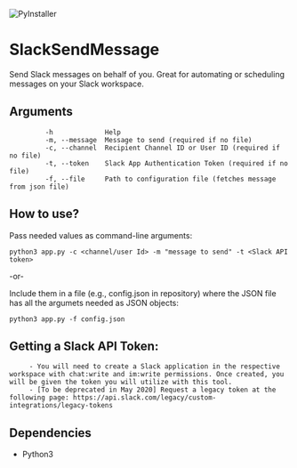 ![PyInstaller](https://github.com/lcintron/SlackSendMessage/workflows/PyInstaller/badge.svg)
# SlackSendMessage
Send Slack messages on behalf of you. Great for automating or scheduling messages on your Slack workspace.

## Arguments
```Arguments:
         -h             Help
         -m, --message  Message to send (required if no file)
         -c, --channel  Recipient Channel ID or User ID (required if no file)
         -t, --token    Slack App Authentication Token (required if no file)
         -f, --file     Path to configuration file (fetches message from json file)
```         
## How to use?
  Pass needed values as command-line arguments:
  
  ```python3 app.py -c <channel/user Id> -m "message to send" -t <Slack API token>```
  
  -or-
  
  Include them in a file (e.g., config.json in repository) where the JSON file has all the argumets needed as JSON objects:
  
  ```python3 app.py -f config.json```
  

## Getting a Slack API Token:
         - You will need to create a Slack application in the respective workspace with chat:write and im:write permissions. Once created, you will be given the token you will utilize with this tool.
         - [To be deprecated in May 2020] Request a legacy token at the following page: https://api.slack.com/legacy/custom-integrations/legacy-tokens
  
## Dependencies
  - Python3
